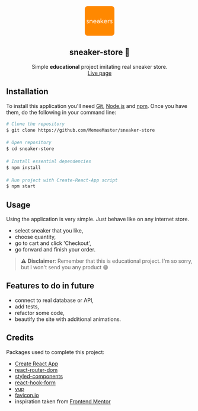 

<div  align="center">
<a  href="https://github.com/MemeeMaster/sneaker-store">
<img  src="/public/logo.png"  alt="Logo"  width="80"  height="80">
</a>
<h2>sneaker-store 👟</h2>
<p>
Simple <strong>educational</strong> project imitating real sneaker store.<br/>
<a href="https://memeemaster.github.io/sneaker-store/">Live page</a>
</div>

## Installation
To install this application you'll need [Git](https://git-scm.com/), [Node.js](https://nodejs.org/en/) and [npm](https://www.npmjs.com/). 
Once you have them, do the following in your command line:
```bash
# Clone the repository
$ git clone https://github.com/MemeeMaster/sneaker-store

# Open repository
$ cd sneaker-store

# Install essential dependencies
$ npm install

# Run project with Create-React-App script
$ npm start
```
## Usage
Using the application is very simple. Just behave like on any internet store. 
- select sneaker that you like,
- choose quantity,
- go to cart and click 'Checkout',
- go forward and finish your order.
> :warning: **Disclaimer**: Remember that this is educational project. I'm so sorry, but I won't send you any product :grin:

## Features to do in future
- connect to real database or API,
- add tests,
- refactor some code,
- beautify the site with additional animations.

## Credits
Packages used to complete this project:
- [Create React App](https://create-react-app.dev/)
- [react-router-dom](https://github.com/remix-run/react-router)
- [styled-components](https://styled-components.com/)
- [react-hook-form](https://react-hook-form.com/)
- [yup](https://github.com/jquense/yup)
- [favicon.io](https://favicon.io/favicon-generator/)
- inspiration taken from [Frontend Mentor](https://www.frontendmentor.io/challenges/ecommerce-product-page-UPsZ9MJp6/hub/ecommerce-product-page-BTBAnL48wL)
